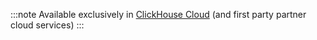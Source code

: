 
:::note
Available exclusively in [ClickHouse Cloud](https://clickhouse.com/cloud) (and first party partner cloud services)
:::
